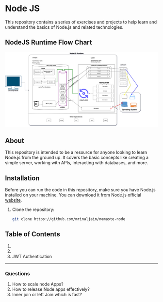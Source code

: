 # Node JS

This repository contains a series of exercises and projects to help learn and understand the basics of Node.js and related technologies.
## NodeJS Runtime Flow Chart

![NodeJS Runtime Flow Chart](https://github.com/mrinaljain/namaste-node/blob/master/nodeJS_runtime.png?raw=true)



## About

This repository is intended to be a resource for anyone looking to learn Node.js from the ground up. It covers the basic concepts like creating a simple server, working with APIs, interacting with databases, and more.

## Installation

Before you can run the code in this repository, make sure you have Node.js installed on your machine. You can download it from [Node.js official website](https://nodejs.org/).

1. Clone the repository:

   ```bash
   git clone https://github.com/mrinaljain/namaste-node


## Table of Contents

1. 
2. 
3. JWT Authentication 


---

### Questions
1. How to scale node Apps?
2. How to release Node apps effectively?
3. Inner join or left Join which is fast?


